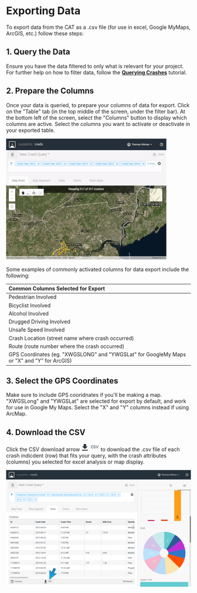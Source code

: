 # Exporting Data

To export data from the CAT as a .csv file \(for use in excel, Google MyMaps, ArcGIS, etc.\) follow these steps:

## 1. Query the Data

Ensure you have the data filtered to only what is relevant for your project. For further help on how to filter data, follow the [**Querying Crashes**](/filtering-crashes.md) tutorial.

## 2. Prepare the Columns

Once your data is queried, to prepare your columns of data for export. Click on the "Table" tab \(in the top middle of the screen, under the filter bar\). At the bottom left of the screen, select the "Columns" button to display which columns are active. Select the columns you want to activate or deactivate in your exported table.

![](/assets/columns2.gif)

Some examples of commonly activated columns for data export include the following:

| Common Columns Selected for Export |
| :--- |
| Pedestrian Involved |
| Bicyclist Involved |
| Alcohol Involved |
| Drugged Driving Involved |
| Unsafe Speed Involved |
| Crash Location \(street name where crash occurred\) |
| Route \(route number where the crash occurred\) |
| GPS Coordinates \(eg. "XWGSLONG" and "YWGSLat" for GoogleMy Maps or "X" and "Y" for ArcGIS\) |

## 3. Select the GPS Coordinates

Make sure to include GPS cooridnates if you'll be making a map. "XWGSLong" and "YWGSLat" are selected for export by default, and work for use in Google My Maps. Select the "X" and "Y" columns instead if using ArcMap.

## 4. Download the CSV

Click the CSV download arrow ![](/assets/csv_download_button.png) to download the .csv file of each crash indicdent \(row\) that fits your query, with the crash attributes \(columns\) you selected for excel analysis or map display.

![](/assets/csv_export2.png)

